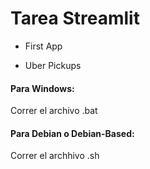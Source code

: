 # Tarea Streamlit

- First App

- Uber Pickups

#### Para Windows:

Correr el archivo .bat

#### Para Debian o Debian-Based:

Correr el archhivo .sh
